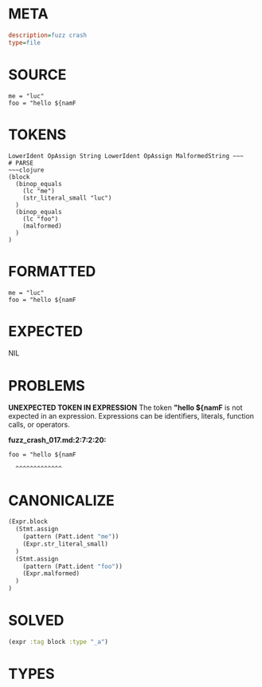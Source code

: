 # META
~~~ini
description=fuzz crash
type=file
~~~
# SOURCE
~~~roc
me = "luc"
foo = "hello ${namF
~~~
# TOKENS
~~~text
LowerIdent OpAssign String LowerIdent OpAssign MalformedString ~~~
# PARSE
~~~clojure
(block
  (binop_equals
    (lc "me")
    (str_literal_small "luc")
  )
  (binop_equals
    (lc "foo")
    (malformed)
  )
)
~~~
# FORMATTED
~~~roc
me = "luc"
foo = "hello ${namF
~~~
# EXPECTED
NIL
# PROBLEMS
**UNEXPECTED TOKEN IN EXPRESSION**
The token **"hello ${namF** is not expected in an expression.
Expressions can be identifiers, literals, function calls, or operators.

**fuzz_crash_017.md:2:7:2:20:**
```roc
foo = "hello ${namF
```
      ^^^^^^^^^^^^^


# CANONICALIZE
~~~clojure
(Expr.block
  (Stmt.assign
    (pattern (Patt.ident "me"))
    (Expr.str_literal_small)
  )
  (Stmt.assign
    (pattern (Patt.ident "foo"))
    (Expr.malformed)
  )
)
~~~
# SOLVED
~~~clojure
(expr :tag block :type "_a")
~~~
# TYPES
~~~roc
~~~
